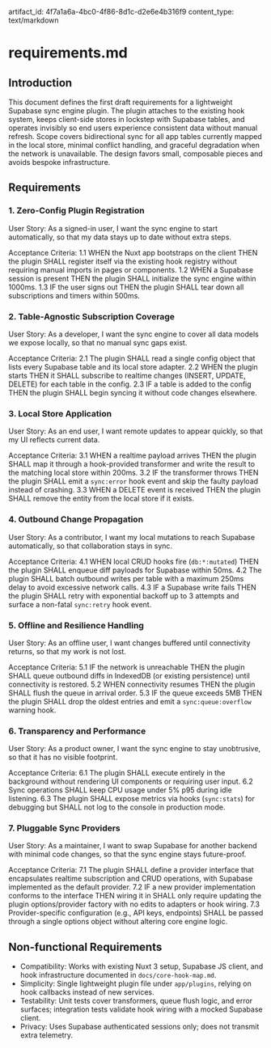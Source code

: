 artifact_id: 4f7a1a6a-4bc0-4f86-8d1c-d2e6e4b316f9
content_type: text/markdown

# requirements.md

## Introduction

This document defines the first draft requirements for a lightweight Supabase sync engine plugin. The plugin attaches to the existing hook system, keeps client-side stores in lockstep with Supabase tables, and operates invisibly so end users experience consistent data without manual refresh. Scope covers bidirectional sync for all app tables currently mapped in the local store, minimal conflict handling, and graceful degradation when the network is unavailable. The design favors small, composable pieces and avoids bespoke infrastructure.

## Requirements

### 1. Zero-Config Plugin Registration

User Story: As a signed-in user, I want the sync engine to start automatically, so that my data stays up to date without extra steps.

Acceptance Criteria:
1.1 WHEN the Nuxt app bootstraps on the client THEN the plugin SHALL register itself via the existing hook registry without requiring manual imports in pages or components.
1.2 WHEN a Supabase session is present THEN the plugin SHALL initialize the sync engine within 1000ms.
1.3 IF the user signs out THEN the plugin SHALL tear down all subscriptions and timers within 500ms.

### 2. Table-Agnostic Subscription Coverage

User Story: As a developer, I want the sync engine to cover all data models we expose locally, so that no manual sync gaps exist.

Acceptance Criteria:
2.1 The plugin SHALL read a single config object that lists every Supabase table and its local store adapter.
2.2 WHEN the plugin starts THEN it SHALL subscribe to realtime changes (INSERT, UPDATE, DELETE) for each table in the config.
2.3 IF a table is added to the config THEN the plugin SHALL begin syncing it without code changes elsewhere.

### 3. Local Store Application

User Story: As an end user, I want remote updates to appear quickly, so that my UI reflects current data.

Acceptance Criteria:
3.1 WHEN a realtime payload arrives THEN the plugin SHALL map it through a hook-provided transformer and write the result to the matching local store within 200ms.
3.2 IF the transformer throws THEN the plugin SHALL emit a `sync:error` hook event and skip the faulty payload instead of crashing.
3.3 WHEN a DELETE event is received THEN the plugin SHALL remove the entity from the local store if it exists.

### 4. Outbound Change Propagation

User Story: As a contributor, I want my local mutations to reach Supabase automatically, so that collaboration stays in sync.

Acceptance Criteria:
4.1 WHEN local CRUD hooks fire (`db:*:mutated`) THEN the plugin SHALL enqueue diff payloads for Supabase within 50ms.
4.2 The plugin SHALL batch outbound writes per table with a maximum 250ms delay to avoid excessive network calls.
4.3 IF a Supabase write fails THEN the plugin SHALL retry with exponential backoff up to 3 attempts and surface a non-fatal `sync:retry` hook event.

### 5. Offline and Resilience Handling

User Story: As an offline user, I want changes buffered until connectivity returns, so that my work is not lost.

Acceptance Criteria:
5.1 IF the network is unreachable THEN the plugin SHALL queue outbound diffs in IndexedDB (or existing persistence) until connectivity is restored.
5.2 WHEN connectivity resumes THEN the plugin SHALL flush the queue in arrival order.
5.3 IF the queue exceeds 5MB THEN the plugin SHALL drop the oldest entries and emit a `sync:queue:overflow` warning hook.

### 6. Transparency and Performance

User Story: As a product owner, I want the sync engine to stay unobtrusive, so that it has no visible footprint.

Acceptance Criteria:
6.1 The plugin SHALL execute entirely in the background without rendering UI components or requiring user input.
6.2 Sync operations SHALL keep CPU usage under 5% p95 during idle listening.
6.3 The plugin SHALL expose metrics via hooks (`sync:stats`) for debugging but SHALL not log to the console in production mode.

### 7. Pluggable Sync Providers

User Story: As a maintainer, I want to swap Supabase for another backend with minimal code changes, so that the sync engine stays future-proof.

Acceptance Criteria:
7.1 The plugin SHALL define a provider interface that encapsulates realtime subscription and CRUD operations, with Supabase implemented as the default provider.
7.2 IF a new provider implementation conforms to the interface THEN wiring it in SHALL only require updating the plugin options/provider factory with no edits to adapters or hook wiring.
7.3 Provider-specific configuration (e.g., API keys, endpoints) SHALL be passed through a single options object without altering core engine logic.

## Non-functional Requirements

-   Compatibility: Works with existing Nuxt 3 setup, Supabase JS client, and hook infrastructure documented in `docs/core-hook-map.md`.
-   Simplicity: Single lightweight plugin file under `app/plugins`, relying on hook callbacks instead of new services.
-   Testability: Unit tests cover transformers, queue flush logic, and error surfaces; integration tests validate hook wiring with a mocked Supabase client.
-   Privacy: Uses Supabase authenticated sessions only; does not transmit extra telemetry.
